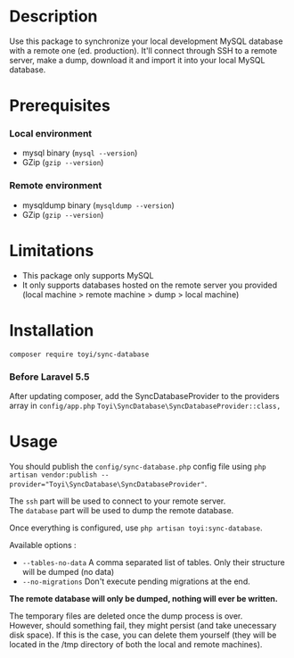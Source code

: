 # Description
Use this package to synchronize your local development MySQL database with a remote one (ed. production).
It'll connect through SSH to a remote server, make a dump, download it and import it into your local MySQL database.

# Prerequisites
### Local environment
* mysql binary (`mysql --version`)
* GZip (`gzip --version`)

### Remote environment
* mysqldump binary (`mysqldump --version`)
* GZip (`gzip --version`)

# Limitations
* This package only supports MySQL
* It only supports databases hosted on the remote server you provided (local machine > remote machine > dump > local machine)

# Installation
`composer require toyi/sync-database`

### Before Laravel 5.5
After updating composer, add the SyncDatabaseProvider to the providers array in `config/app.php`
`Toyi\SyncDatabase\SyncDatabaseProvider::class,`

# Usage
You should publish the `config/sync-database.php` config file using `php artisan vendor:publish --provider="Toyi\SyncDatabase\SyncDatabaseProvider"`.

The `ssh` part will be used to connect to your remote server.\
The `database` part will be used to dump the remote database.

Once everything is configured, use `php artisan toyi:sync-database`.

Available options : 
* `--tables-no-data` A comma separated list of tables. Only their structure will be dumped (no data)
* `--no-migrations` Don't execute pending migrations at the end.

**The remote database will only be dumped, nothing will ever be written.**

The temporary files are deleted once the dump process is over.\
However, should something fail, they might persist (and take unecessary disk space). If this is the case, you can delete them yourself (they will be located in the /tmp directory of both the local and remote machines).
